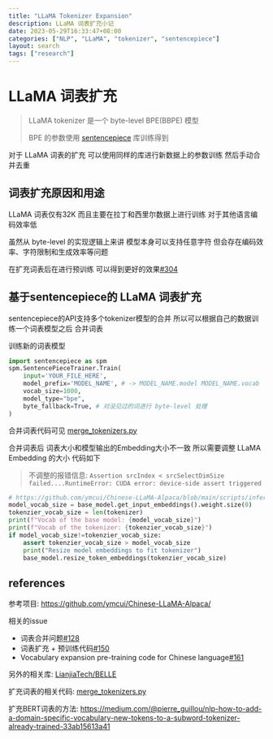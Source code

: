```yaml
---
title: "LLaMA Tokenizer Expansion"
description: LLaMA 词表扩充小记
date: 2023-05-29T16:33:47+08:00
categories: ["NLP", "LLaMA", "tokenizer", "sentencepiece"]
layout: search
tags: ["research"]
---
```


# LLaMA 词表扩充

> LLaMA tokenizer 是一个 byte-level BPE(BBPE) 模型
> 
> BPE 的参数使用 [sentencepiece](https://github.com/google/sentencepiece) 库训练得到

对于 LLaMA 词表的扩充 可以使用同样的库进行新数据上的参数训练 然后手动合并去重

## 词表扩充原因和用途

LLaMA 词表仅有32K 而且主要在拉丁和西里尔数据上进行训练 对于其他语言编码效率低

虽然从 byte-level 的实现逻辑上来讲 模型本身可以支持任意字符 但会存在编码效率、字符限制和生成效率等问题

在扩充词表后在进行预训练 可以得到更好的效果[#304](https://github.com/ymcui/Chinese-LLaMA-Alpaca/issues/304)

## 基于sentencepiece的 LLaMA 词表扩充

sentencepiece的API支持多个tokenizer模型的合并 所以可以根据自己的数据训练一个词表模型之后 合并词表

训练新的词表模型

```python
import sentencepiece as spm
spm.SentencePieceTrainer.Train(
    input='YOUR_FILE_HERE',
    model_prefix='MODEL_NAME', # -> MODEL_NAME.model MODEL_NAME.vocab
    vocab_size=1000,
    model_type="bpe",
    byte_fallback=True, # 对没见过的词进行 byte-level 处理
)
```

合并词表代码可见 [merge_tokenizers.py](https://github.com/ymcui/Chinese-LLaMA-Alpaca/blob/main/scripts/merge_tokenizers.py)

合并词表后 词表大小和模型输出的Embedding大小不一致 所以需要调整 LLaMA Embedding 的大小 代码如下

> 不调整的报错信息: `Assertion srcIndex < srcSelectDimSize failed....RuntimeError: CUDA error: device-side assert triggered`

```python
# https://github.com/ymcui/Chinese-LLaMA-Alpaca/blob/main/scripts/inference_hf.py#LL70-L77
model_vocab_size = base_model.get_input_embeddings().weight.size(0)
tokenzier_vocab_size = len(tokenizer)
print(f"Vocab of the base model: {model_vocab_size}")
print(f"Vocab of the tokenizer: {tokenzier_vocab_size}")
if model_vocab_size!=tokenzier_vocab_size:
    assert tokenzier_vocab_size > model_vocab_size
    print("Resize model embeddings to fit tokenizer")
    base_model.resize_token_embeddings(tokenzier_vocab_size)
```

## references

参考项目: <https://github.com/ymcui/Chinese-LLaMA-Alpaca/>

相关的issue
- 词表合并问题[#128](https://github.com/ymcui/Chinese-LLaMA-Alpaca/issues/128)
- 词表扩充 + 预训练代码[#150](https://github.com/ymcui/Chinese-LLaMA-Alpaca/issues/150)
- Vocabulary expansion pre-training code for Chinese language[#161](https://github.com/ymcui/Chinese-LLaMA-Alpaca/issues/161)

另外的相关库: [LianjiaTech/BELLE](https://github.com/LianjiaTech/BELLE)

扩充词表的相关代码: [merge_tokenizers.py](https://github.com/LianjiaTech/BELLE/blob/main/train/scripts/merge_tokenizers.py)

扩充BERT词表的方法: <https://medium.com/@pierre_guillou/nlp-how-to-add-a-domain-specific-vocabulary-new-tokens-to-a-subword-tokenizer-already-trained-33ab15613a41>